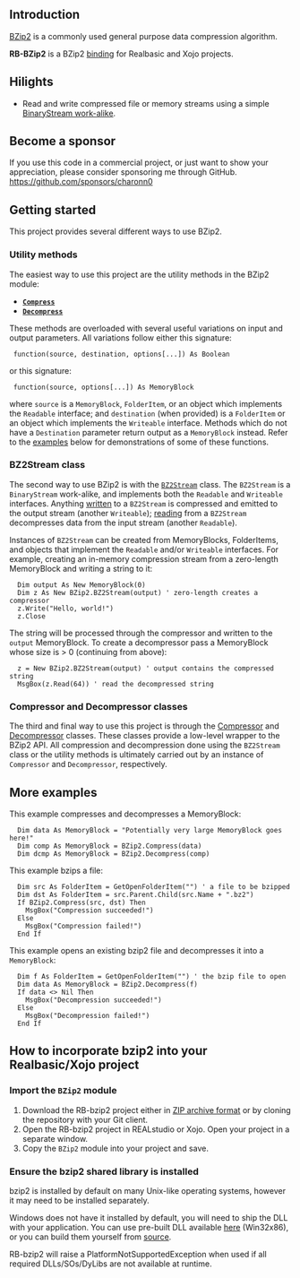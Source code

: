 ## Introduction
[BZip2](https://en.wikipedia.org/wiki/BZip2) is a commonly used general purpose data compression algorithm. 

**RB-BZip2** is a BZip2 [binding](http://en.wikipedia.org/wiki/Language_binding) for Realbasic and Xojo projects.

## Hilights
* Read and write compressed file or memory streams using a simple [BinaryStream work-alike](https://github.com/charonn0/RB-bzip2/wiki/BZip2.BZ2Stream).

## Become a sponsor
If you use this code in a commercial project, or just want to show your appreciation, please consider sponsoring me through GitHub. https://github.com/sponsors/charonn0

## Getting started
This project provides several different ways to use BZip2. 

### Utility methods
The easiest way to use this project are the utility methods in the BZip2 module: 

* [**`Compress`**](https://github.com/charonn0/RB-bzip2/wiki/BZip2.Compress)
* [**`Decompress`**](https://github.com/charonn0/RB-bzip2/wiki/BZip2.Decompress)

These methods are overloaded with several useful variations on input and output parameters. All variations follow either this signature:

```realbasic
 function(source, destination, options[...]) As Boolean
```
or this signature:
```realbasic
 function(source, options[...]) As MemoryBlock
```

where `source` is a `MemoryBlock`, `FolderItem`, or an object which implements the `Readable` interface; and `destination` (when provided) is a `FolderItem` or an object which implements the `Writeable` interface. Methods which do not have a `Destination` parameter return output as a `MemoryBlock` instead. Refer to the [examples](https://github.com/charonn0/RB-bzip2/wiki#more-examples) below for demonstrations of some of these functions.

### BZ2Stream class
The second way to use BZip2 is with the [`BZ2Stream`](https://github.com/charonn0/RB-bzip2/wiki/BZip2.BZ2Stream) class. The `BZ2Stream` is a `BinaryStream` work-alike, and implements both the `Readable` and `Writeable` interfaces. Anything [written](https://github.com/charonn0/RB-bzip2/wiki/BZip2.BZ2Stream.Write) to a `BZ2Stream` is compressed and emitted to the output stream (another `Writeable`); [reading](https://github.com/charonn0/RB-bzip2/wiki/BZip2.BZ2Stream.Read) from a `BZ2Stream` decompresses data from the input stream (another `Readable`).

Instances of `BZ2Stream` can be created from MemoryBlocks, FolderItems, and objects that implement the `Readable` and/or `Writeable` interfaces. For example, creating an in-memory compression stream from a zero-length MemoryBlock and writing a string to it:

```realbasic
  Dim output As New MemoryBlock(0)
  Dim z As New BZip2.BZ2Stream(output) ' zero-length creates a compressor
  z.Write("Hello, world!")
  z.Close
```
The string will be processed through the compressor and written to the `output` MemoryBlock. To create a decompressor pass a MemoryBlock whose size is > 0 (continuing from above):

```realbasic
  z = New BZip2.BZ2Stream(output) ' output contains the compressed string
  MsgBox(z.Read(64)) ' read the decompressed string
```

### Compressor and Decompressor classes
The third and final way to use this project is through the [Compressor](https://github.com/charonn0/RB-bzip2/wiki/BZip2.Compressor) and [Decompressor](https://github.com/charonn0/RB-bzip2/wiki/BZip2.Decompressor) classes. These classes provide a low-level wrapper to the BZip2 API. All compression and decompression done using the `BZ2Stream` class or the utility methods is ultimately carried out by an instance of `Compressor` and `Decompressor`, respectively.


## More examples
This example compresses and decompresses a MemoryBlock:
```realbasic
  Dim data As MemoryBlock = "Potentially very large MemoryBlock goes here!"
  Dim comp As MemoryBlock = BZip2.Compress(data)
  Dim dcmp As MemoryBlock = BZip2.Decompress(comp)
```

This example bzips a file:

```realbasic
  Dim src As FolderItem = GetOpenFolderItem("") ' a file to be bzipped
  Dim dst As FolderItem = src.Parent.Child(src.Name + ".bz2")
  If BZip2.Compress(src, dst) Then 
    MsgBox("Compression succeeded!")
  Else
    MsgBox("Compression failed!")
  End If
```

This example opens an existing bzip2 file and decompresses it into a `MemoryBlock`:
```realbasic
  Dim f As FolderItem = GetOpenFolderItem("") ' the bzip file to open
  Dim data As MemoryBlock = BZip2.Decompress(f)
  If data <> Nil Then
    MsgBox("Decompression succeeded!")
  Else
    MsgBox("Decompression failed!")
  End If
```

## How to incorporate bzip2 into your Realbasic/Xojo project
### Import the `BZip2` module
1. Download the RB-bzip2 project either in [ZIP archive format](https://github.com/charonn0/RB-bzip2/archive/master.zip) or by cloning the repository with your Git client.
2. Open the RB-bzip2 project in REALstudio or Xojo. Open your project in a separate window.
3. Copy the `BZip2` module into your project and save.

### Ensure the bzip2 shared library is installed
bzip2 is installed by default on many Unix-like operating systems, however it may need to be installed separately.

Windows does not have it installed by default, you will need to ship the DLL with your application. You can use pre-built DLL available [here](http://gnuwin32.sourceforge.net/packages/bzip2.htm) (Win32x86), or you can build them yourself from [source](ftp://sources.redhat.com/pub/bzip2/v102/bzip2-1.0.2.tar.gz). 

RB-bzip2 will raise a PlatformNotSupportedException when used if all required DLLs/SOs/DyLibs are not available at runtime. 
